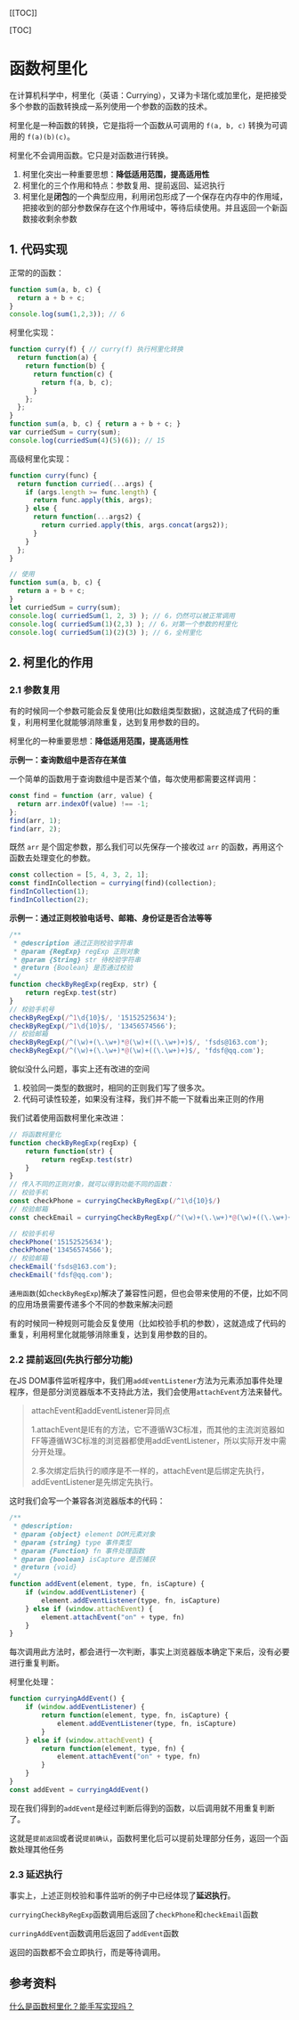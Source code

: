 [[TOC]]

[TOC]



# 函数柯里化

在计算机科学中，柯里化（英语：Currying），又译为卡瑞化或加里化，是把接受多个参数的函数转换成一系列使用一个参数的函数的技术。

柯里化是一种函数的转换，它是指将一个函数从可调用的 `f(a, b, c)` 转换为可调用的 `f(a)(b)(c)`。

柯里化不会调用函数。它只是对函数进行转换。

1. 柯里化突出一种重要思想：**降低适用范围，提高适用性**
2. 柯里化的三个作用和特点：参数复用、提前返回、延迟执行
3. 柯里化是**闭包**的一个典型应用，利用闭包形成了一个保存在内存中的作用域，把接收到的部分参数保存在这个作用域中，等待后续使用。并且返回一个新函数接收剩余参数

## 1. 代码实现

正常的的函数：

```js
function sum(a, b, c) {
  return a + b + c;
}
console.log(sum(1,2,3)); // 6
```

柯里化实现：

```js
function curry(f) { // curry(f) 执行柯里化转换
  return function(a) {
    return function(b) {
      return function(c) {
        return f(a, b, c);
      }
    };
  };
}
function sum(a, b, c) { return a + b + c; }
var curriedSum = curry(sum);
console.log(curriedSum(4)(5)(6)); // 15
```

高级柯里化实现：

```js
function curry(func) {
  return function curried(...args) {
    if (args.length >= func.length) {
      return func.apply(this, args);
    } else {
      return function(...args2) {
        return curried.apply(this, args.concat(args2));
      }
    }
  };
}

// 使用
function sum(a, b, c) {
  return a + b + c;
}
let curriedSum = curry(sum);
console.log( curriedSum(1, 2, 3) ); // 6，仍然可以被正常调用
console.log( curriedSum(1)(2,3) ); // 6，对第一个参数的柯里化
console.log( curriedSum(1)(2)(3) ); // 6，全柯里化
```

## 2. 柯里化的作用

### 2.1 参数复用

有的时候同一个参数可能会反复使用(比如数组类型数据)，这就造成了代码的重复，利用柯里化就能够消除重复，达到复用参数的目的。

柯里化的一种重要思想：**降低适用范围，提高适用性**

**示例一：查询数组中是否存在某值**

一个简单的函数用于查询数组中是否某个值，每次使用都需要这样调用：

```js
const find = function (arr, value) {
  return arr.indexOf(value) !== -1;
};
find(arr, 1);
find(arr, 2);
```

既然 `arr` 是个固定参数，那么我们可以先保存一个接收过 `arr` 的函数，再用这个函数去处理变化的参数。

```js
const collection = [5, 4, 3, 2, 1];
const findInCollection = currying(find)(collection);
findInCollection(1);
findInCollection(2);
```

**示例一：通过正则校验电话号、邮箱、身份证是否合法等等**

```js
/**
 * @description 通过正则校验字符串
 * @param {RegExp} regExp 正则对象
 * @param {String} str 待校验字符串
 * @return {Boolean} 是否通过校验
 */
function checkByRegExp(regExp, str) {
    return regExp.test(str)
}
// 校验手机号
checkByRegExp(/^1\d{10}$/, '15152525634'); 
checkByRegExp(/^1\d{10}$/, '13456574566'); 
// 校验邮箱
checkByRegExp(/^(\w)+(\.\w+)*@(\w)+((\.\w+)+)$/, 'fsds@163.com'); 
checkByRegExp(/^(\w)+(\.\w+)*@(\w)+((\.\w+)+)$/, 'fdsf@qq.com'); 
```

貌似没什么问题，事实上还有改进的空间

1. 校验同一类型的数据时，相同的正则我们写了很多次。
2. 代码可读性较差，如果没有注释，我们并不能一下就看出来正则的作用

我们试着使用函数柯里化来改进：

```js
// 将函数柯里化
function checkByRegExp(regExp) {
    return function(str) {
        return regExp.test(str)
    }
}
// 传入不同的正则对象，就可以得到功能不同的函数：
// 校验手机
const checkPhone = curryingCheckByRegExp(/^1\d{10}$/)
// 校验邮箱
const checkEmail = curryingCheckByRegExp(/^(\w)+(\.\w+)*@(\w)+((\.\w+)+)$/)

// 校验手机号
checkPhone('15152525634'); 
checkPhone('13456574566'); 
// 校验邮箱
checkEmail('fsds@163.com'); 
checkEmail('fdsf@qq.com'); 
```

`通用函数`(如`checkByRegExp`)解决了兼容性问题，但也会带来使用的不便，比如不同的应用场景需要传递多个不同的参数来解决问题

有的时候同一种规则可能会反复使用（比如校验手机的参数），这就造成了代码的重复，利用柯里化就能够消除重复，达到复用参数的目的。

### 2.2 提前返回(先执行部分功能)

在JS DOM事件监听程序中，我们用`addEventListener`方法为元素添加事件处理程序，但是部分浏览器版本不支持此方法，我们会使用`attachEvent`方法来替代。

> attachEvent和addEventListener异同点
>
> 1.attachEvent是IE有的方法，它不遵循W3C标准，而其他的主流浏览器如FF等遵循W3C标准的浏览器都使用addEventListener，所以实际开发中需分开处理。
>
> 2.多次绑定后执行的顺序是不一样的，attachEvent是后绑定先执行，addEventListener是先绑定先执行。

这时我们会写一个兼容各浏览器版本的代码：

```js
/**
 * @description: 
 * @param {object} element DOM元素对象
 * @param {string} type 事件类型
 * @param {Function} fn 事件处理函数
 * @param {boolean} isCapture 是否捕获
 * @return {void}
 */
function addEvent(element, type, fn, isCapture) {
    if (window.addEventListener) {
        element.addEventListener(type, fn, isCapture)
    } else if (window.attachEvent) {
        element.attachEvent("on" + type, fn)
    }
}
```

每次调用此方法时，都会进行一次判断，事实上浏览器版本确定下来后，没有必要进行重复判断。

柯里化处理：

```js
function curryingAddEvent() {
    if (window.addEventListener) {
        return function(element, type, fn, isCapture) {
            element.addEventListener(type, fn, isCapture)
        }
    } else if (window.attachEvent) {
        return function(element, type, fn) {
            element.attachEvent("on" + type, fn)
        }
    }
}
const addEvent = curryingAddEvent()
```

现在我们得到的`addEvent`是经过判断后得到的函数，以后调用就不用重复判断了。

这就是`提前返回`或者说`提前确认`，函数柯里化后可以提前处理部分任务，返回一个函数处理其他任务

### 2.3 延迟执行

事实上，上述正则校验和事件监听的例子中已经体现了**延迟执行**。

`curryingCheckByRegExp`函数调用后返回了`checkPhone`和`checkEmail`函数

`curringAddEvent`函数调用后返回了`addEvent`函数

返回的函数都不会立即执行，而是等待调用。



## 参考资料

[什么是函数柯里化？能手写实现吗？](https://www.cnblogs.com/bidong/p/15498133.html)

